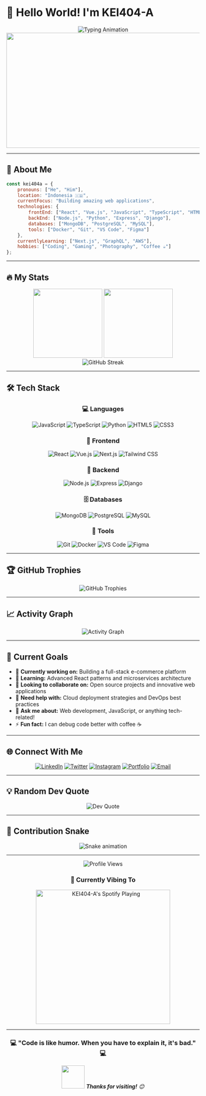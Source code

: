 # 👋 Hello World! I'm KEI404-A

<div align="center">
  <img src="https://readme-typing-svg.herokuapp.com/?lines=Welcome+to+my+GitHub+Profile!;Full+Stack+Developer;Open+Source+Enthusiast;Always+Learning+New+Things&font=Fira%20Code&center=true&width=380&height=50&duration=4000&pause=1000" alt="Typing Animation">
</div>

<div align="center">
  <img src="https://media.giphy.com/media/dWesBcTLavkZuG35MI/giphy.gif" width="600" height="300"/>
</div>

---

## 🚀 About Me

```javascript
const kei404a = {
    pronouns: ["He", "Him"],
    location: "Indonesia 🇮🇩",
    currentFocus: "Building amazing web applications",
    technologies: {
        frontEnd: ["React", "Vue.js", "JavaScript", "TypeScript", "HTML5", "CSS3"],
        backEnd: ["Node.js", "Python", "Express", "Django"],
        databases: ["MongoDB", "PostgreSQL", "MySQL"],
        tools: ["Docker", "Git", "VS Code", "Figma"]
    },
    currentlyLearning: ["Next.js", "GraphQL", "AWS"],
    hobbies: ["Coding", "Gaming", "Photography", "Coffee ☕"]
};
```

---

## 🔥 My Stats

<div align="center">
  <img height="180em" src="https://github-readme-stats.vercel.app/api?username=KEI404-A&show_icons=true&theme=tokyonight&include_all_commits=true&count_private=true"/>
  <img height="180em" src="https://github-readme-stats.vercel.app/api/top-langs/?username=KEI404-A&layout=compact&langs_count=8&theme=tokyonight"/>
</div>

<div align="center">
  <img src="https://github-readme-streak-stats.herokuapp.com/?user=KEI404-A&theme=tokyonight" alt="GitHub Streak"/>
</div>

---

## 🛠️ Tech Stack

<div align="center">

### 💻 Languages
![JavaScript](https://img.shields.io/badge/-JavaScript-F7DF1E?style=for-the-badge&logo=javascript&logoColor=black)
![TypeScript](https://img.shields.io/badge/-TypeScript-3178C6?style=for-the-badge&logo=typescript&logoColor=white)
![Python](https://img.shields.io/badge/-Python-3776AB?style=for-the-badge&logo=python&logoColor=white)
![HTML5](https://img.shields.io/badge/-HTML5-E34F26?style=for-the-badge&logo=html5&logoColor=white)
![CSS3](https://img.shields.io/badge/-CSS3-1572B6?style=for-the-badge&logo=css3&logoColor=white)

### 🎨 Frontend
![React](https://img.shields.io/badge/-React-61DAFB?style=for-the-badge&logo=react&logoColor=black)
![Vue.js](https://img.shields.io/badge/-Vue.js-4FC08D?style=for-the-badge&logo=vue.js&logoColor=white)
![Next.js](https://img.shields.io/badge/-Next.js-000000?style=for-the-badge&logo=next.js&logoColor=white)
![Tailwind CSS](https://img.shields.io/badge/-Tailwind_CSS-38B2AC?style=for-the-badge&logo=tailwind-css&logoColor=white)

### 🔧 Backend
![Node.js](https://img.shields.io/badge/-Node.js-339933?style=for-the-badge&logo=node.js&logoColor=white)
![Express](https://img.shields.io/badge/-Express-000000?style=for-the-badge&logo=express&logoColor=white)
![Django](https://img.shields.io/badge/-Django-092E20?style=for-the-badge&logo=django&logoColor=white)

### 🗄️ Databases
![MongoDB](https://img.shields.io/badge/-MongoDB-47A248?style=for-the-badge&logo=mongodb&logoColor=white)
![PostgreSQL](https://img.shields.io/badge/-PostgreSQL-336791?style=for-the-badge&logo=postgresql&logoColor=white)
![MySQL](https://img.shields.io/badge/-MySQL-4479A1?style=for-the-badge&logo=mysql&logoColor=white)

### 🔨 Tools
![Git](https://img.shields.io/badge/-Git-F05032?style=for-the-badge&logo=git&logoColor=white)
![Docker](https://img.shields.io/badge/-Docker-2496ED?style=for-the-badge&logo=docker&logoColor=white)
![VS Code](https://img.shields.io/badge/-VS_Code-007ACC?style=for-the-badge&logo=visual-studio-code&logoColor=white)
![Figma](https://img.shields.io/badge/-Figma-F24E1E?style=for-the-badge&logo=figma&logoColor=white)

</div>

---

## 🏆 GitHub Trophies

<div align="center">
  <img src="https://github-profile-trophy.vercel.app/?username=KEI404-A&theme=tokyonight&no-frame=false&no-bg=false&margin-w=4" alt="GitHub Trophies"/>
</div>

---

## 📈 Activity Graph

<div align="center">
  <img src="https://github-readme-activity-graph.vercel.app/graph?username=KEI404-A&theme=tokyo-night&bg_color=1a1b27&color=70a5fd&line=bf91f3&point=38bdae&area=true&hide_border=true" alt="Activity Graph"/>
</div>

---

## 🎯 Current Goals

- 🔭 **Currently working on:** Building a full-stack e-commerce platform
- 🌱 **Learning:** Advanced React patterns and microservices architecture
- 👯 **Looking to collaborate on:** Open source projects and innovative web applications
- 🤔 **Need help with:** Cloud deployment strategies and DevOps best practices
- 💬 **Ask me about:** Web development, JavaScript, or anything tech-related!
- ⚡ **Fun fact:** I can debug code better with coffee ☕

---

## 🌐 Connect With Me

<div align="center">

[![LinkedIn](https://img.shields.io/badge/LinkedIn-0077B5?style=for-the-badge&logo=linkedin&logoColor=white)](https://linkedin.com/in/your-profile)
[![Twitter](https://img.shields.io/badge/Twitter-1DA1F2?style=for-the-badge&logo=twitter&logoColor=white)](https://twitter.com/your-handle)
[![Instagram](https://img.shields.io/badge/Instagram-E4405F?style=for-the-badge&logo=instagram&logoColor=white)](https://instagram.com/your-profile)
[![Portfolio](https://img.shields.io/badge/Portfolio-FF5722?style=for-the-badge&logo=todoist&logoColor=white)](https://your-portfolio.com)
[![Email](https://img.shields.io/badge/Email-D14836?style=for-the-badge&logo=gmail&logoColor=white)](mailto:your-email@gmail.com)

</div>

---

## 💡 Random Dev Quote

<div align="center">
  <img src="https://quotes-github-readme.vercel.app/api?type=horizontal&theme=tokyonight" alt="Dev Quote"/>
</div>

---

## 🐍 Contribution Snake

<div align="center">
  <img src="https://github.com/KEI404-A/KEI404-A/blob/output/github-contribution-grid-snake.svg" alt="Snake animation" />
</div>

---

<div align="center">
  <img src="https://komarev.com/ghpvc/?username=KEI404-A&label=Profile%20views&color=0e75b6&style=flat" alt="Profile Views" />
  
  ### 🎵 Currently Vibing To
  <img src="https://spotify-github-profile.vercel.app/api/spotify-playing" alt="KEI404-A's Spotify Playing" width="350" />
</div>

---

<div align="center">
  <h3>💻 "Code is like humor. When you have to explain it, it's bad." 💻</h3>
  <img src="https://media.giphy.com/media/LnQjpWaON8nhr21vNW/giphy.gif" width="60"> 
  <em><b>Thanks for visiting!</b> 😊</em>
</div>
